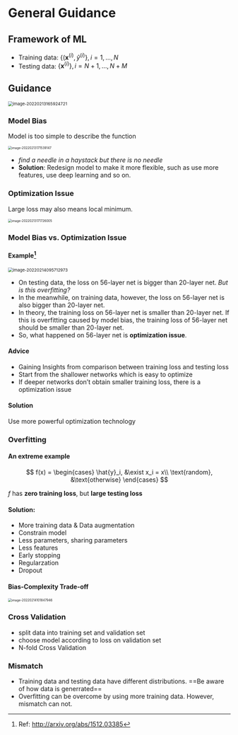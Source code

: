 # General Guidance
## Framework of ML
- Training data: $\{(\mathbf{x}^{(i)}, \hat{y}^{(i)} \}, i =1, \dots, N$
- Testing data: $\{\mathbf{x}^{(i)}\}, i =N+1, \dots, N+M$

## Guidance

<img src="https://zhj-0830.oss-cn-hangzhou.aliyuncs.com/img/image-20220213165924721.png" alt="image-20220213165924721" style="zoom: 67%;" />

### Model Bias

Model is too simple to describe the function

<img src="https://zhj-0830.oss-cn-hangzhou.aliyuncs.com/img/image-20220213171539147.png" alt="image-20220213171539147" style="zoom:50%;" />

- *find a needle in a haystack but there is no needle*
- **Solution**: Redesign model to make it more flexible, such as use more features, use deep learning and so on.

### Optimization Issue

Large loss may also means local minimum.

<img src="https://zhj-0830.oss-cn-hangzhou.aliyuncs.com/img/image-20220213171726005.png" alt="image-20220213171726005" style="zoom: 50%;" />

### Model Bias vs. Optimization Issue

#### Example[^1]

<img src="https://zhj-0830.oss-cn-hangzhou.aliyuncs.com/img/image-20220214095712973.png" alt="image-20220214095712973" style="zoom: 67%;" />

- On testing data, the loss on 56-layer net is bigger than 20-layer net. *But is this overfitting?*
- In the meanwhile, on training data, however, the loss on 56-layer net is also bigger than 20-layer net. 
- In theory, the training loss on 56-layer net is smaller than 20-layer net. If this is overfitting caused by model bias, the training loss of 56-layer net should be smaller than 20-layer net.
- So, what happened on 56-layer net is **optimization issue**.

#### Advice

- Gaining Insights from comparison between training loss and testing loss
- Start from the shallower networks which is easy to optimize
- If deeper networks don’t obtain smaller training loss, there is a optimization issue

#### Solution

Use more powerful optimization technology

### Overfitting

#### An extreme example

$$
f(x) = \begin{cases}
\hat{y}_i, &\exist x_i = x\\
\text{random}, &\text{otherwise}
\end{cases}
$$

$f$ has **zero training loss**, but **large testing loss**

#### Solution:

- More training data & Data augmentation
- Constrain model
- Less parameters, sharing parameters
- Less features
- Early stopping
- Regularzation
- Dropout

#### Bias-Complexity Trade-off

<img src="https://zhj-0830.oss-cn-hangzhou.aliyuncs.com/img/image-20220214101847946.png" alt="image-20220214101847946" style="zoom: 50%;" />

### Cross Validation

- split data into training set and validation set
- choose model according to loss on validation set
- N-fold Cross Validation

### Mismatch

- Training data and testing data have different distributions. ==Be aware of how data is generrated==
- Overfitting can be overcome by using more training data. However, mismatch can not.

[^1]: Ref: http://arxiv.org/abs/1512.03385

